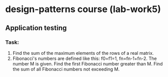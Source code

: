 # design-patterns course (lab-work5)

## Application testing

### Task:

1. Find the sum of the maximum elements of the rows of a real matrix.
2. Fibonacci's numbers are defined like this: f0=f1=1, fn=fn-1+fn-2. The number M is given. Find the first Fibonacci number greater than M. Find the sum of all Fibonacci numbers not exceeding M.
